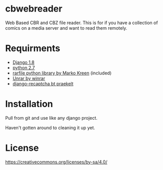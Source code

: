# cbwebreader
Web Based CBR and CBZ file reader.
This is for if you have a collection of comics on a media server and want to read them remotely.

# Requirments

- [Django 1.8](https://www.djangoproject.com/)
- [python 2.7](https://www.python.org/)
- [rarfile python library by Marko Kreen](https://github.com/markokr/rarfile) (included)
- [Unrar by winrar](http://rarlabs.com)
- [django-recaptcha bt praekelt](https://github.com/praekelt/django-recaptcha)

# Installation
Pull from git and use like any django project.

Haven't gotten around to cleaning it up yet.


# License
https://creativecommons.org/licenses/by-sa/4.0/
